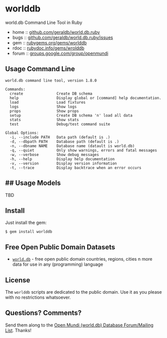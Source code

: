 # worlddb

world.db Command Line Tool in Ruby

* home  :: [github.com/geraldb/world.db.ruby](https://github.com/geraldb/world.db.ruby)
* bugs  :: [github.com/geraldb/world.db.ruby/issues](https://github.com/geraldb/world.db.ruby/issues)
* gem   :: [rubygems.org/gems/worlddb](https://rubygems.org/gems/worlddb)
* rdoc  :: [rubydoc.info/gems/wrolddb](http://rubydoc.info/gems/worlddb)
* forum :: [groups.google.com/group/openmundi](https://groups.google.com/group/openmundi)


## Usage Command Line

    world.db command line tool, version 1.8.0
    
    Commands:
      create               Create DB schema
      help                 Display global or [command] help documentation.
      load                 Load fixtures
      logs                 Show logs
      props                Show props
      setup                Create DB schema 'n' load all data
      stats                Show stats
      test                 Debug/test command suite
    
    Global Options:
      -i, --include PATH   Data path (default is .)
      -d, --dbpath PATH    Database path (default is .)
      -n, --dbname NAME    Database name (datault is world.db)
      -q, --quiet          Only show warnings, errors and fatal messages
      -w, --verbose        Show debug messages
      -h, --help           Display help documentation
      -v, --version        Display version information
      -t, --trace          Display backtrace when an error occurs

## ## Usage Models


TBD


## Install

Just install the gem:

    $ gem install worlddb


## Free Open Public Domain Datasets

- [`world.db`](https://github.com/openmundi) - free open public domain countries, regions, cities n more data for use in any (programming) language


## License

The `worlddb` scripts are dedicated to the public domain.
Use it as you please with no restrictions whatsoever.

## Questions? Comments?

Send them along to the [Open Mundi (world.db) Database Forum/Mailing List](http://groups.google.com/group/openmundi).
Thanks!

